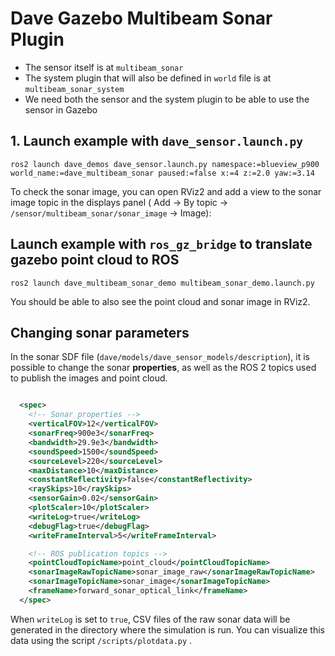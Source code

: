 # Dave Gazebo Multibeam Sonar Plugin

- The sensor itself is at `multibeam_sonar`
- The system plugin that will also be defined in `world` file is at `multibeam_sonar_system`
- We need both the sensor and the system plugin to be able to use the sensor in Gazebo

## 1. Launch example with `dave_sensor.launch.py`

```
ros2 launch dave_demos dave_sensor.launch.py namespace:=blueview_p900 world_name:=dave_multibeam_sonar paused:=false x:=4 z:=2.0 yaw:=3.14
```

To check the sonar image, you can open RViz2 and add a view to the sonar image topic in the displays panel ( Add → By topic → `/sensor/multibeam_sonar/sonar_image` → Image):

## Launch example with `ros_gz_bridge` to translate gazebo point cloud to ROS

```
ros2 launch dave_multibeam_sonar_demo multibeam_sonar_demo.launch.py
```

You should be able to also see the point cloud and sonar image in RViz2.

## **Changing sonar parameters**

In the sonar SDF file (`dave/models/dave_sensor_models/description`), it is possible to change the sonar **properties**, as well as the ROS 2 topics used to publish the images and point cloud.

```xml

  <spec>
    <!-- Sonar properties -->
    <verticalFOV>12</verticalFOV>
    <sonarFreq>900e3</sonarFreq>
    <bandwidth>29.9e3</bandwidth>
    <soundSpeed>1500</soundSpeed>
    <sourceLevel>220</sourceLevel>
    <maxDistance>10</maxDistance>
    <constantReflectivity>false</constantReflectivity>
    <raySkips>10</raySkips>
    <sensorGain>0.02</sensorGain>
    <plotScaler>10</plotScaler>
    <writeLog>true</writeLog>
    <debugFlag>true</debugFlag>
    <writeFrameInterval>5</writeFrameInterval>

    <!-- ROS publication topics -->
    <pointCloudTopicName>point_cloud</pointCloudTopicName>
    <sonarImageRawTopicName>sonar_image_raw</sonarImageRawTopicName>
    <sonarImageTopicName>sonar_image</sonarImageTopicName>
    <frameName>forward_sonar_optical_link</frameName>
  </spec>
```

When `writeLog` is set to `true`, CSV files of the raw sonar data will be generated in the directory where the simulation is run. You can visualize this data using the script `/scripts/plotdata.py` .